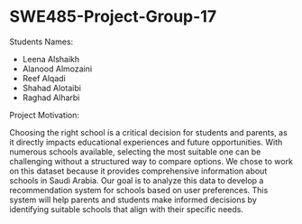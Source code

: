 # SWE485-Project-Group-17

Students Names:

- Leena Alshaikh
- Alanood Almozaini
- Reef Alqadi
- Shahad Alotaibi
- Raghad Alharbi 

Project Motivation:

Choosing the right school is a critical decision for students and parents, as it directly impacts educational experiences and future opportunities. With numerous schools available, selecting the most suitable one can be challenging without a structured way to compare options. We chose to work on this dataset because it provides comprehensive information about schools in Saudi Arabia. Our goal is to analyze this data to develop a recommendation system for schools based on user preferences. This system will help parents and students make informed decisions by identifying suitable schools that align with their specific needs.
